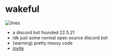 # wakeful

![lines](https://img.shields.io/tokei/lines/github/jottew/wakeful?color=pink)

- a discord bot founded 22.5.21
- idk just some normal open source discord bot
- (warning) pretty messy code
- [invite](https://discord.com/api/oauth2/authorize?client_id=845720048668114977&permissions=8&scope=bot)
